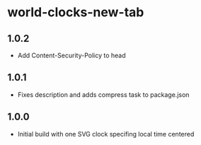 # world-clocks-new-tab

## 1.0.2

 - Add Content-Security-Policy to head

## 1.0.1

 - Fixes description and adds compress task to package.json

## 1.0.0

 - Initial build with one SVG clock specifing local time centered

